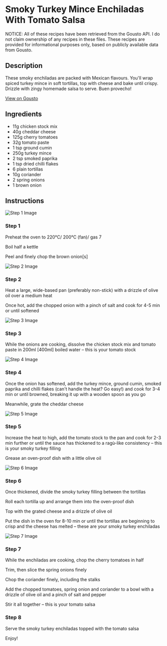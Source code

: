 # Smoky Turkey Mince Enchiladas With Tomato Salsa

NOTICE: All of these recipes have been retrieved from the Gousto API. I do not claim ownership of any recipes in these files. These recipes are provided for informational purposes only, based on publicly available data from Gousto.

## Description

These smoky enchiladas are packed with Mexican flavours. You'll wrap spiced turkey mince in soft tortillas, top with cheese and bake until crispy. Drizzle with zingy homemade salsa to serve. Buen provecho! 

[View on Gousto](https://www.gousto.co.uk/recipes/cookbook/smoky-turkey-mince-enchiladas-with-salsa)

## Ingredients

- 11g chicken stock mix 
- 40g cheddar cheese
- 125g cherry tomatoes
- 32g tomato paste
- 1 tsp ground cumin
- 250g turkey mince
- 2 tsp smoked paprika
- 1 tsp dried chilli flakes 
- 6 plain tortillas
- 10g coriander
- 2 spring onions
- 1 brown onion

## Instructions

![Step 1 Image](https://production-media.gousto.co.uk/cms/recipe-step-image/step-1-1601312033610-x200.jpg)

### Step 1

Preheat the oven to 220°C/ 200°C (fan)/ gas 7

Boil half a kettle

Peel and finely chop the brown onion<span class="text-danger">[s]</span>

![Step 2 Image](https://production-media.gousto.co.uk/cms/recipe-step-image/step-2-1601312062388-x200.jpg)

### Step 2

Heat a large, wide-based pan (preferably non-stick) with a drizzle of olive oil over a medium heat

Once hot, add the chopped onion with a pinch of salt and cook for 4-5 min or until softened

![Step 3 Image](https://production-media.gousto.co.uk/cms/recipe-step-image/step-3-1601312074517-x200.jpg)

### Step 3

While the onions are cooking, dissolve the chicken stock mix<span class="text-danger"> </span>and tomato paste in 200ml <span class="text-danger">[400ml]</span> boiled water – this is your tomato stock

![Step 4 Image](https://production-media.gousto.co.uk/cms/recipe-step-image/step-4-1601312083117-x200.jpg)

### Step 4

Once the onion has softened, add the turkey mince, ground cumin, smoked paprika and chilli flakes (can't handle the heat? Go easy!) and cook for 3-4 min or until browned, breaking it up with a wooden spoon as you go

Meanwhile, grate the cheddar cheese

![Step 5 Image](https://production-media.gousto.co.uk/cms/recipe-step-image/step-5-1601312091638-x200.jpg)

### Step 5

Increase the heat to high, add the tomato stock to the pan and cook for 2-3 min further or until the sauce has thickened to a ragù-like consistency – this is your smoky turkey filling

Grease an oven-proof dish with a little olive oil

![Step 6 Image](https://production-media.gousto.co.uk/cms/recipe-step-image/step-6-1601312100908-x200.jpg)

### Step 6

Once thickened, divide the smoky turkey filling between the tortillas

Roll each tortilla up and arrange them into the oven-proof dish

Top with the grated cheese and a drizzle of olive oil

Put the dish in the oven for 8-10 min or until the tortillas are beginning to crisp and the cheese has melted – these are your smoky turkey enchiladas

![Step 7 Image](https://production-media.gousto.co.uk/cms/recipe-step-image/step-7-1601312112854-x200.jpg)

### Step 7

While the enchiladas are cooking, chop the cherry tomatoes in half

Trim, then slice the spring onions finely

Chop the coriander finely, including the stalks

Add the chopped tomatoes, spring onion and coriander to a bowl with a drizzle of olive oil and a pinch of salt and pepper

Stir it all together – this is your tomato salsa

### Step 8

Serve the smoky turkey enchiladas topped with the tomato salsa

Enjoy!

